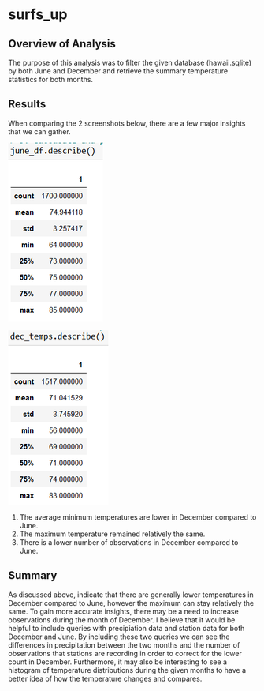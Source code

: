 # surfs_up

## Overview of Analysis
The purpose of this analysis was to filter the given database (hawaii.sqlite) by both June and December and retrieve the summary temperature statistics for both months. 

## Results
When comparing the 2 screenshots below, there are a few major insights that we can gather.

![alt text](https://github.com/jeremylam21/surfs_up/blob/5f7d328840b50ef85e83dcc13e755c4013be4984/june%20summary%20stats.png)

![alt text](https://github.com/jeremylam21/surfs_up/blob/5f7d328840b50ef85e83dcc13e755c4013be4984/december%20summary%20stats.png)

1. The average minimum temperatures are lower in December compared to June. 
2. The maximum temperature remained relatively the same.
3. There is a lower number of observations in December compared to June. 

## Summary
As discussed above, indicate that there are generally lower temperatures in December compared to June, however the maximum can stay relatively the same. To gain more accurate insights, there may be a need to increase observations during the month of December. I believe that it would be helpful to include queries with precipiation data and station data for both December and June. By including these two queries we can see the differences in precipitation between the two months and the number of observations that stations are recording in order to correct for the lower count in December. Furthermore, it may also be interesting to see a histogram of temperature distributions during the given months to have a better idea of how the temperature changes and compares. 
